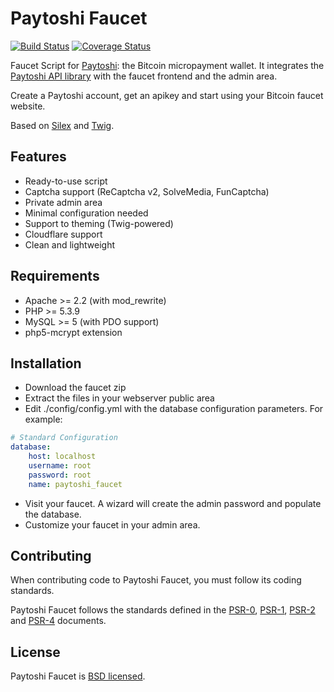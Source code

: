 Paytoshi Faucet
========================================================

[![Build Status](https://img.shields.io/travis/looptribe/paytoshi-faucet/silex.svg)](https://travis-ci.org/looptribe/paytoshi-faucet)
[![Coverage Status](https://img.shields.io/coveralls/looptribe/paytoshi-faucet/silex.svg)](https://coveralls.io/github/looptribe/paytoshi-faucet)

Faucet Script for [Paytoshi](https://paytoshi.org): the Bitcoin micropayment wallet. It integrates the [Paytoshi API library](https://github.com/looptribe/paytoshi-library-php) with the faucet frontend and the admin area.

Create a Paytoshi account, get an apikey and start using your Bitcoin faucet website.

Based on [Silex](http://silex.sensiolabs.org/) and [Twig](https://github.com/fabpot/Twig).

## Features
* Ready-to-use script
* Captcha support (ReCaptcha v2, SolveMedia, FunCaptcha)
* Private admin area
* Minimal configuration needed
* Support to theming (Twig-powered)
* Cloudflare support
* Clean and lightweight

## Requirements
* Apache >= 2.2 (with mod_rewrite)
* PHP >= 5.3.9
* MySQL >= 5 (with PDO support)
* php5-mcrypt extension

## Installation
* Download the faucet zip
* Extract the files in your webserver public area
* Edit ./config/config.yml with the database configuration parameters. For example:
``` yaml
# Standard Configuration
database:
    host: localhost
    username: root
    password: root
    name: paytoshi_faucet
```
* Visit your faucet. A wizard will create the admin password and populate the database. 
* Customize your faucet in your admin area.

## Contributing
When contributing code to Paytoshi Faucet, you must follow its coding standards.

Paytoshi Faucet follows the standards defined in the [PSR-0](http://www.php-fig.org/psr/psr-0/),
[PSR-1](http://www.php-fig.org/psr/psr-1/), [PSR-2](http://www.php-fig.org/psr/psr-2/) and
[PSR-4](http://www.php-fig.org/psr/psr-4/) documents.

## License
Paytoshi Faucet is [BSD licensed](./LICENSE).
